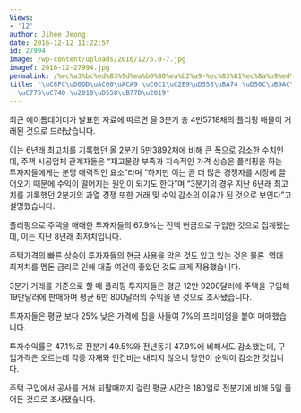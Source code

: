 ```yaml
---
Views:
- '12'
author: Jihee Jeong
date: 2016-12-12 11:22:57
id: 27994
image: /wp-content/uploads/2016/12/5.0-7.jpg
imagef: 2016-12-27994.jpg
permalink: /%ec%a3%bc%ed%83%9d%ea%b0%80%ea%b2%a9-%ec%83%81%ec%8a%b9%ed%95%98%eb%a9%b4-%ed%94%8c%eb%a6%ac%ed%95%91-%ec%88%98%ec%9d%b5%ec%9d%80-%ed%95%98%eb%9d%bd/
title: "\uC8FC\uD0DD\uAC00\uACA9 \uC0C1\uC2B9\uD558\uBA74 \uD50C\uB9AC\uD551 \uC218\
  \uC775\uC740 \u2018\uD558\uB77D\u2019"
---
```


최근 에이톰데이터가 발표한 자료에 따르면 올 3분기 총 4만5718채의 플리핑 매물이 거래된 것으로 드러났습니다.

이는 6년래 최고치를 기록했던 올 2분기 5만3892채에 비해 큰 폭으로 감소한 수치인데, 주책 시공업체 관계자들은 “재고물량 부족과 지속적인 가격 상승은 플리핑을 하는 투자자들에게는 분명 매력적인 요소”라며 “하지만 이는 곧 더 많은 경쟁자를 시장에 끌어오기 때문에 수익이 떨어지는 원인이 되기도 한다”며 “3분기의 경우 지난 6년래 최고치를 기록했던 2분기의 과열 경쟁 또한 거래 및 수익 감소의 이유가 된 것으로 보인다”고 설명했습니다.

플리핑으로 주택을 매매한 투자자들의 67.9%는 전액 현금으로 구입한 것으로 집계됐는데, 이는 지난 8년래 최저치입니다.

주택가격의 빠른 상승이 투자자들의 현금 사용을 막은 것도 있고 있는 것은 물론  역대 최저치를 멤돈 금리로 인해 대출 여건이 좋았던 것도 크게 작용했습니다.

3분기 거래를 기준으로 할 때 플리핑 투자자들은 평균 12만 9200달러에 주택을 구입해 19만달러에 판매하며 평균 6만 800달러의 수익을 낸 것으로 조사됐습니다.

투자자들은 평균 보다 25% 낮은 가격에 집을 사들여 7%의 프리미엄을 붙여 매매했습니다.

투자수익률은 47.1%로 전분기 49.5%와 전년동기 47.9%에 비해서도 감소했는데, 구입가격은 오르는데 각종 자재와 인건비는 내리지 않으니 당연이 순익이 감소한 것입니다.

주택 구입에서 공사를 거쳐 되팔때까지 걸린 평균 시간은 180일로 전분기에 비해 5일 줄어든 것으로 조사됐습니다.